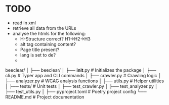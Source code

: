 # TODO

- read in xml
- retrieve all data from the URLs
- analyse the htmls for the following:
  - H-Structure correct? H1->H2->H3
  - alt tag containing content?
  - Page title present?
  - lang is set to de?
  -

beeclear/
│
├── beeclear/
│ ├── **init**.py # Initializes the package
│ ├── cli.py # Typer app and CLI commands
│ ├── crawler.py # Crawling logic
│ ├── analyzer.py # WCAG analysis functions
│ ├── utils.py # Helper utilities
│
├── tests/ # Unit tests
│ ├── test_crawler.py
│ ├── test_analyzer.py
│ ├── test_utils.py
│
├── pyproject.toml # Poetry project config
└── README.md # Project documentation
